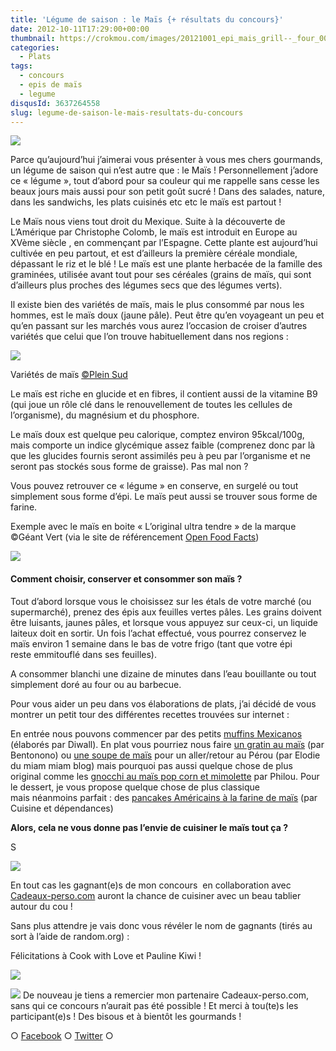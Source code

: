 ```yaml
---
title: 'Légume de saison : le Maïs {+ résultats du concours}'
date: 2012-10-11T17:29:00+00:00
thumbnail: https://crokmou.com/images/20121001_epi_mais_grill--_four_0014.jpg
categories:
  - Plats
tags:
  - concours
  - epis de maïs
  - legume
disqusId: 3637264558
slug: legume-de-saison-le-mais-resultats-du-concours
---
```


[![](http://2.bp.blogspot.com/-yluseSIqQQ4/UHbxT7xoUxI/AAAAAAAAExE/tuRnRrekVyg/s320/20121001_epi_mais_grillé_four_0014_bann.jpg)](http://2.bp.blogspot.com/-yluseSIqQQ4/UHbxT7xoUxI/AAAAAAAAExE/tuRnRrekVyg/s1600/20121001_epi_mais_grillé_four_0014_bann.jpg)

Parce qu’aujourd’hui j’aimerai vous présenter à vous mes chers gourmands, un légume de saison qui n’est autre que : le Maïs ! Personnellement j’adore ce « légume », tout d’abord pour sa couleur qui me rappelle sans cesse les beaux jours mais aussi pour son petit goût sucré ! Dans des salades, nature, dans les sandwichs, les plats cuisinés etc etc le maïs est partout !

Le Maïs nous viens tout droit du Mexique. Suite à la découverte de L’Amérique par Christophe Colomb, le maïs est introduit en Europe au XVème siècle , en commençant par l’Espagne. Cette plante est aujourd’hui cultivée en peu partout, et est d’ailleurs la première céréale mondiale, dépassant le riz et le blé ! Le maïs est une plante herbacée de la famille des graminées, utilisée avant tout pour ses céréales (grains de maïs, qui sont d’ailleurs plus proches des légumes secs que des légumes verts).

Il existe bien des variétés de maïs, mais le plus consommé par nous les hommes, est le maïs doux (jaune pâle). Peut être qu’en voyageant un peu et qu’en passant sur les marchés vous aurez l’occasion de croiser d’autres variétés que celui que l’on trouve habituellement dans nos regions :

![](http://www.pleinsud.u-psud.fr/wp-content/uploads/2010/07/p.23-fig2-300x200.jpg)

Variétés de maïs [©Plein Sud](http://www.pleinsud.u-psud.fr/2010/07/le-parcours-d%E2%80%99une-belle-plante/)

Le maïs est riche en glucide et en fibres, il contient aussi de la vitamine B9 (qui joue un rôle clé dans le renouvellement de toutes les cellules de l’organisme), du magnésium et du phosphore.

Le maïs doux est quelque peu calorique, comptez environ 95kcal/100g, mais comporte un indice glycémique assez faible (comprenez donc par là que les glucides fournis seront assimilés peu à peu par l’organisme et ne seront pas stockés sous forme de graisse). Pas mal non ?

Vous pouvez retrouver ce « légume » en conserve, en surgelé ou tout simplement sous forme d’épi. Le maïs peut aussi se trouver sous forme de farine.

Exemple avec le maïs en boite « L’original ultra tendre » de la marque ©Géant Vert (via le site de référencement [Open Food Facts](http://fr.openfoodfacts.org/produit/3023082560016/mais-doux-l-original-ultra-tendre-geant-vert))

[![](http://2.bp.blogspot.com/-xIk0hTD96PQ/UHbsCYGMrWI/AAAAAAAAEwc/77onopfE1A4/s400/2012-10-11+17.54.17.png)](http://2.bp.blogspot.com/-xIk0hTD96PQ/UHbsCYGMrWI/AAAAAAAAEwc/77onopfE1A4/s1600/2012-10-11+17.54.17.png)

#### Comment choisir, conserver et consommer son maïs ?

Tout d’abord lorsque vous le choisissez sur les étals de votre marché (ou supermarché), prenez des épis aux feuilles vertes pâles. Les grains doivent être luisants, jaunes pâles, et lorsque vous appuyez sur ceux-ci, un liquide laiteux doit en sortir. Un fois l’achat effectué, vous pourrez conservez le maïs environ 1 semaine dans le bas de votre frigo (tant que votre épi reste emmitouflé dans ses feuilles).

A consommer blanchi une dizaine de minutes dans l’eau bouillante ou tout simplement doré au four ou au barbecue.

Pour vous aider un peu dans vos élaborations de plats, j’ai décidé de vous montrer un petit tour des différentes recettes trouvées sur internet :

En entrée nous pouvons commencer par des petits [muffins Mexicanos](http://carnetde1001recettes.over-blog.com/article-muffins-mexicanos-110080930.html) (élaborés par Diwall). En plat vous pourriez nous faire [un gratin au maïs](http://www.bentonono.com/2011/03/un-diner-presque-parfait-le-gratin-au.html) (par Bentonono) ou [une soupe de maïs](http://lemiammiamblog.canalblog.com/archives/2011/09/19/21985425.html) pour un aller/retour au Pérou (par Elodie du miam miam blog) mais pourquoi pas aussi quelque chose de plus original comme les [gnocchi au maïs pop corn et mimolette](http://www.uncuisinierchezvous.com/article-gnocchis-au-mais-pop-corn-et-mimolette-82517520.html) par Philou. Pour le dessert, je vous propose quelque chose de plus classique mais néanmoins parfait : des [pancakes Américains à la farine de maïs](http://gainthekitchen.canalblog.com/archives/2011/09/14/21963604.html) (par Cuisine et dépendances)

**Alors, cela ne vous donne pas l’envie de cuisiner le maïs tout ça ?**

S

![](https://crokmou.com/images/le_secret_du_poids_florence_delorme_gif_crokmou.gif)

En tout cas les gagnant(e)s de mon concours  en collaboration avec [Cadeaux-perso.com](http://www.cadeaux-perso.com/) auront la chance de cuisiner avec un beau tablier autour du cou !

Sans plus attendre je vais donc vous révéler le nom de gagnants (tirés au sort à l’aide de random.org) :

Félicitations à Cook with Love et Pauline Kiwi !

[![](http://1.bp.blogspot.com/-kLHomS0KXMU/UHbvr_TBo1I/AAAAAAAAEw0/kVxUVEOGUCQ/s320/2012-10-11+18.03.21.png)](http://1.bp.blogspot.com/-kLHomS0KXMU/UHbvr_TBo1I/AAAAAAAAEw0/kVxUVEOGUCQ/s1600/2012-10-11+18.03.21.png)

[![](http://2.bp.blogspot.com/-9x0JpTrDfrU/UHbvsZiLmvI/AAAAAAAAEw4/eoZe-NIrLRE/s320/2012-10-11+18.04.19.jpg)](http://2.bp.blogspot.com/-9x0JpTrDfrU/UHbvsZiLmvI/AAAAAAAAEw4/eoZe-NIrLRE/s1600/2012-10-11+18.04.19.jpg) De nouveau je tiens a remercier mon partenaire Cadeaux-perso.com, sans qui ce concours n’aurait pas été possible ! Et merci à tou(te)s les participant(e)s ! Des bisous et à bientôt les gourmands !

○ [Facebook](https://www.facebook.com/crokmou.blog) ○ [Twitter](https://twitter.com/Crokmou) ○